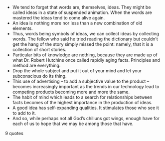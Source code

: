  - We tend to forget that words are, themselves, ideas. They might be called ideas in a state of suspended animation. When the words are mastered the ideas tend to come alive again.
 - An idea is nothing more nor less than a new combination of old elements.
 - Thus, words being symbols of ideas, we can collect ideas by collecting words. The fellow who said he tried reading the dictionary but couldn’t get the hang of the story simply missed the point: namely, that it is a collection of short stories.
 - Particular bits of knowledge are nothing, because they are made up of what Dr. Robert Hutchins once called rapidly aging facts. Principles and method are everything.
 - Drop the whole subject and put it out of your mind and let your subconscious do its thing.
 - This use of advertising – to add a subjective value to the product – becomes increasingly important as the trends in our technology lead to competing products becoming more and more the same.
 - The habit of mind which leads to a search for relationships between facts becomes of the highest importance in the production of ideas.
 - A good idea has self-expanding qualities. It stimulates those who see it to add to it.
 - And so, while perhaps not all God’s chilluns got wings, enough have for each of us to hope that we may be among those that have.

9 quotes